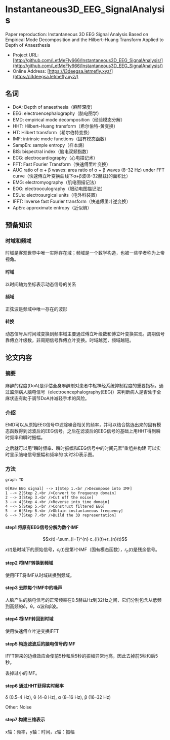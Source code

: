 # Instantaneous3D_EEG_SignalAnalysis

Paper reproduction: Instantaneous 3D EEG Signal Analysis Based on Empirical Mode Decomposition and the Hilbert–Huang Transform Applied to Depth of Anaesthesia

+ Project URL: [http://github.com/LetMeFly666/Instantaneous3D_EEG_SignalAnalysis/](http://github.com/LetMeFly666/Instantaneous3D_EEG_SignalAnalysis/)
+ Online Address: [https://i3deegsa.letmefly.xyz/](https://i3deegsa.letmefly.xyz/)

## 名词

+ DoA: Depth of anaesthesia（麻醉深度）
+ EEG: electroencephalography（脑电图学）
+ EMD: empirical mode decomposition（经验模态分解）
+ HHT: Hilbert–Huang transform（希尔伯特-黄变换）
+ HT: Hilbert transform（希尔伯特变换）
+ IMF: intrinsic mode functions（固有模态函数）
+ SampEn: sample entropy（样本熵）
+ BIS: bispectral index（脑电双频指数）
+ ECG: electrocardiography（心电描记术）
+ FFT: Fast Fourier Transform（快速傅里叶变换）
+ AUC ratio of α + β waves: area ratio of α + β waves (8–32 Hz) under FFT curve（快速傅立叶变换曲线下α+β波(8-32赫兹)的面积比）
+ EMG: electromyography（肌电图描记法）
+ EOG: electrooculography（眼动电图描记法）
+ ESUs: electrosurgical units（电外科装置）
+ IFFT: Inverse fast Fourier transform（快速傅里叶逆变换）
+ ApEn: approximate entropy（近似熵）

## 预备知识

### 时域和频域

时域是客观世界中唯一实际存在域；频域是一个数学构造，也被一些学者称为上帝视角。

#### 时域

以时间轴为坐标表示动态信号的关系

#### 频域

正弦波是频域中唯一存在的波形

#### 转换

动态信号从时间域变换到频率域主要通过傅立叶级数和傅立叶变换实现。周期信号靠傅立叶级数，非周期信号靠傅立叶变换。时域越宽，频域越短。

## 论文内容

### 摘要

麻醉的程度(DoA)是评估全身麻醉剂对患者中枢神经系统抑制程度的重要指标。通过监测病人脑电信号（electroencephalography(EEG)）来判断病人是否处于全麻状态有助于调节DoA并减轻手术的风险。

### 介绍

EMD可以从原始EEG信号中滤除噪音相关的频率，并可以结合挑选出来的固有模态函数得到滤波后的EEG信号。之后在滤波后的EEG信号的基础上用HHT得到瞬时频率和瞬时振幅。

之后就可以用“瞬时频率、瞬时振幅和EEG信号中的时间元素”重组并构建 可以实时显示脑电信号振幅和频率的 实时3D表示图。

### 方法

```mermaid
graph TD

0[Raw EEG signal] --> 1[Step 1.<br />Decompose into IMF]
1 --> 2[Step 2.<br />Convert to frequency domain]
2 --> 3[Step 3.<br />Cut off the noise]
3 --> 4[Step 4.<br />Reverse into time domain]
4 --> 5[Step 5.<br />Construct filtered EEG]
5 --> 6[Step 6.<br />Obtain instantaneous frequency]
6 --> 7[Step 7.<br />Build the 3D representation]
```

#### step1 将原有EEG信号分解为数个IMF

$$x(t)=\sum_{i=1}^{n} c_{i}(t)+r_{n}(t)$$

$x(t)$是时域下的原始信号，$c_i(t)$是第$i$个IMF（固有模态函数），$r_n(t)$是残余信号。

#### step2 将IMF转换到频域

使用FFT将IMF从时域转换到频域。

#### step3 去除每个IMF中的噪声

人脑产生的脑电信号的正常频率在0.5赫兹Hz到32Hz之间，它们分别包含从低频到高频的δ，θ，α波和β波。

#### step4 将IMF转回到时域

使用快速傅立叶逆变换IFFT

#### step5 构造滤波后的脑电信号的IMF

IFFT带来的边缘效应会使前5秒和后5秒的振幅异常地高，因此去掉前5秒和后5秒。

丢掉过小的IMF。

#### step6 通过HHT获得实时频率

δ (0.5–4 Hz), θ (4–8 Hz), α (8–16 Hz), β (16–32 Hz)

Other: Noise

#### step7 构建三维表示

x轴：频率，y轴：时间，z轴：振幅

